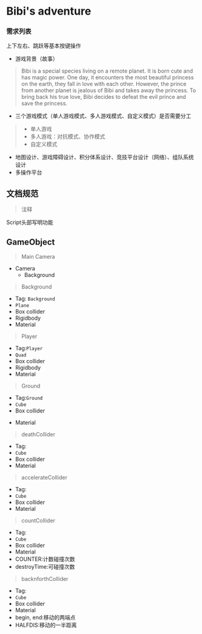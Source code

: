 # Bibi's adventure #

### 需求列表 ###

上下左右、跳跃等基本按键操作
* 游戏背景（故事）
>Bibi is a special species living on a remote planet. It is born cute and has magic power. One day, it encounters the most beautiful princess on the earth, they fall in love with each other. However, the prince from another planet is jealous of Bibi and takes away the princess. To bring back his true love, Bibi decides to defeat the evil prince and save the princess.
* 三个游戏模式（单人游戏模式、多人游戏模式、自定义模式）是否需要分工
>* 单人游戏
>* 多人游戏：对抗模式、协作模式
>* 自定义模式
* 地图设计、游戏障碍设计、积分体系设计、竞技平台设计（网络）、组队系统设计
* 多操作平台


文档规范
---
> 注释

Script头部写明功能


GameObject
---

> Main Camera

* Camera
    * Background

> Background

* Tag: `Background`
* `Plane`
* Box collider
* Rigidbody
* Material

> Player

* Tag:`Player`
* `Quad`
* Box collider
* Rigidbody
* Material

> Ground

* Tag:`Ground`
* `Cube`
* Box collider
<!-- * Rigidbody -->
* Material

> deathCollider

* Tag:
* `Cube`
* Box collider
* Material

> accelerateCollider

* Tag:
* `Cube`
* Box collider
* Material

> countCollider

* Tag:
* `Cube`
* Box collider
* Material
* COUNTER:计数碰撞次数
* destroyTime:可碰撞次数

> backnforthCollider

* Tag:
* `Cube`
* Box collider
* Material
* begin, end:移动的两端点
* HALFDIS:移动的一半距离
